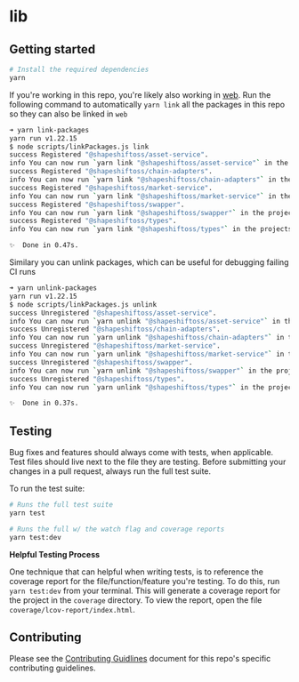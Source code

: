 # lib

## Getting started

```bash
# Install the required dependencies
yarn
```

If you're working in this repo, you're likely also working in [web](https://github.com/shapeshift/web). Run the following command to automatically `yarn link` all the packages in this repo so they can also be linked in `web`

```bash
➜ yarn link-packages
yarn run v1.22.15
$ node scripts/linkPackages.js link
success Registered "@shapeshiftoss/asset-service".
info You can now run `yarn link "@shapeshiftoss/asset-service"` in the projects where you want to use this package and it will be used instead.
success Registered "@shapeshiftoss/chain-adapters".
info You can now run `yarn link "@shapeshiftoss/chain-adapters"` in the projects where you want to use this package and it will be used instead.
success Registered "@shapeshiftoss/market-service".
info You can now run `yarn link "@shapeshiftoss/market-service"` in the projects where you want to use this package and it will be used instead.
success Registered "@shapeshiftoss/swapper".
info You can now run `yarn link "@shapeshiftoss/swapper"` in the projects where you want to use this package and it will be used instead.
success Registered "@shapeshiftoss/types".
info You can now run `yarn link "@shapeshiftoss/types"` in the projects where you want to use this package and it will be used instead.

✨  Done in 0.47s.
```

Similary you can unlink packages, which can be useful for debugging failing CI runs
```bash
➜ yarn unlink-packages
yarn run v1.22.15
$ node scripts/linkPackages.js unlink
success Unregistered "@shapeshiftoss/asset-service".
info You can now run `yarn unlink "@shapeshiftoss/asset-service"` in the projects where you no longer want to use this package.
success Unregistered "@shapeshiftoss/chain-adapters".
info You can now run `yarn unlink "@shapeshiftoss/chain-adapters"` in the projects where you no longer want to use this package.
success Unregistered "@shapeshiftoss/market-service".
info You can now run `yarn unlink "@shapeshiftoss/market-service"` in the projects where you no longer want to use this package.
success Unregistered "@shapeshiftoss/swapper".
info You can now run `yarn unlink "@shapeshiftoss/swapper"` in the projects where you no longer want to use this package.
success Unregistered "@shapeshiftoss/types".
info You can now run `yarn unlink "@shapeshiftoss/types"` in the projects where you no longer want to use this package.

✨  Done in 0.37s.
```

## Testing

Bug fixes and features should always come with tests, when applicable. Test files should live next to the file they are testing. Before submitting your changes in a pull request, always run the full test suite.

To run the test suite:

```bash
# Runs the full test suite
yarn test

# Runs the full w/ the watch flag and coverage reports
yarn test:dev
```

**Helpful Testing Process**

One technique that can helpful when writing tests, is to reference the coverage report for the file/function/feature you're testing. To do this, run `yarn test:dev` from your terminal. This will generate a coverage report for the project in the `coverage` directory. To view the report, open the file `coverage/lcov-report/index.html`.

## Contributing

Please see the [Contributing Guidlines](CONTRIBUTING.md) document for this repo's specific contributing guidelines.
